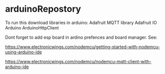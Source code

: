 # arduinoRepostory

To run this download libraries in arduino:
Adafruit MQTT library 
Adafruit IO Arduino
ArduinoHttpClient 

Dont forget to add esp board in ardino prefences and board manager.
See:

https://www.electronicwings.com/nodemcu/getting-started-with-nodemcu-using-arduino-ide

https://www.electronicwings.com/nodemcu/nodemcu-mqtt-client-with-arduino-ide
